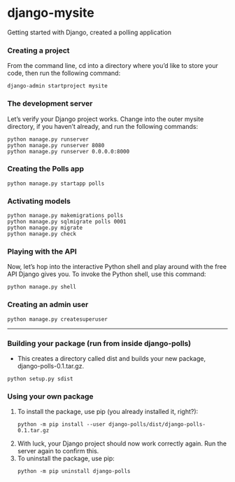# django-mysite
Getting started with Django, created a polling application

### Creating a project
From the command line, cd into a directory where you’d like to store your code, then run the following command:
```commandline
django-admin startproject mysite
```
### The development server
Let’s verify your Django project works. Change into the outer mysite directory, if you haven’t already, and run the following commands:
```commandline
python manage.py runserver
python manage.py runserver 8080
python manage.py runserver 0.0.0.0:8000
```

### Creating the Polls app
```commandline
python manage.py startapp polls
```

### Activating models
```commandline
python manage.py makemigrations polls
python manage.py sqlmigrate polls 0001
python manage.py migrate
python manage.py check
```
### Playing with the API
Now, let’s hop into the interactive Python shell and play around with the free API Django gives you. To invoke the Python shell, use this command:
```commandline
python manage.py shell
```
### Creating an admin user
```commandline
python manage.py createsuperuser
```

***

### Building your package (run from inside django-polls)
- This creates a directory called dist and builds your new package, django-polls-0.1.tar.gz.
```commandline
python setup.py sdist
```

### Using your own package
1. To install the package, use pip (you already installed it, right?):
    ```commandline
    python -m pip install --user django-polls/dist/django-polls-0.1.tar.gz
    ```
2. With luck, your Django project should now work correctly again. Run the server again to confirm this.
3. To uninstall the package, use pip:
    ```commandline
    python -m pip uninstall django-polls
    ```
